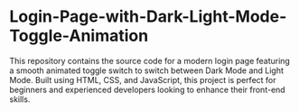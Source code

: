 # Login-Page-with-Dark-Light-Mode-Toggle-Animation
This repository contains the source code for a modern login page featuring a smooth animated toggle switch to switch between Dark Mode and Light Mode. Built using HTML, CSS, and JavaScript, this project is perfect for beginners and experienced developers looking to enhance their front-end skills.
